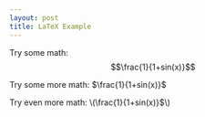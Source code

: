 ```yaml
---
layout: post
title: LaTeX Example
---
```

Try some math: $$\frac{1}{1+sin(x)}$$

Try some more math: $\frac{1}{1+sin(x)}$

Try even more math: \\(\frac{1}{1+sin(x)}$\\)
